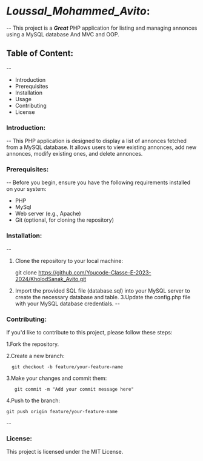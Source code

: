 # ***Loussal_Mohammed_Avito***:
--
 This project is a ***Great*** PHP application for listing and managing annonces using a MySQL database And MVC and OOP.

## Table of Content:
--
  - Introduction
  - Prerequisites
  - Installation
  - Usage
  - Contributing
  - License

### Introduction:
--
  This PHP application is designed to display a list of annonces fetched from a MySQL database. It allows users to view existing annonces, add new annonces, modify existing ones, and delete annonces.

### Prerequisites:
--
Before you begin, ensure you have the following requirements installed on your system:
  - PHP
  - MySql
  - Web server (e.g., Apache)
  - Git (optional, for cloning the repository)

### Installation:
--
 1. Clone the repository to your local machine:

       git clone https://github.com/Youcode-Classe-E-2023-2024/KholodSanak_Avito.git
    
  
 3. Import the provided SQL file (database.sql) into your MySQL server to create the necessary database and table. 3.Update the config.php file with your MySQL database 
  credentials.
--
### Contributing:
  If you'd like to contribute to this project, please follow these steps:

  1.Fork the repository.
  

  2.Create a new branch:

      git checkout -b feature/your-feature-name
  3.Make your changes and commit them:

       git commit -m "Add your commit message here"
  4.Push to the branch:

    git push origin feature/your-feature-name
--
### License:

This project is licensed under the MIT License.
 

